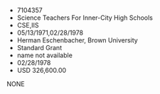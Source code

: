 * 7104357
* Science Teachers For Inner-City High Schools
* CSE,IIS
* 05/13/1971,02/28/1978
* Herman Eschenbacher, Brown University
* Standard Grant
*   name not available
* 02/28/1978
* USD 326,600.00

NONE